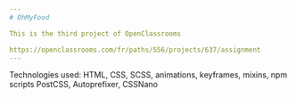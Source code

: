 ```yaml
---
# OhMyFood

This is the third project of OpenClassrooms

https://openclassrooms.com/fr/paths/556/projects/637/assignment
---
```


Technologies used: HTML, CSS, SCSS, animations, keyframes, mixins, npm scripts PostCSS, Autoprefixer, CSSNano

